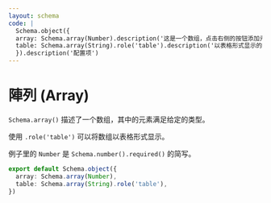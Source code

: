 ```yaml
---
layout: schema
code: |
  Schema.object({
  array: Schema.array(Number).description('这是一个数组，点击右侧的按钮添加元素。'),
  table: Schema.array(String).role('table').description('以表格形式显示的数组。'),
  }).description('配置项')
---
```


# 陣列 (Array)

`Schema.array()` 描述了一个数组，其中的元素满足给定的类型。

使用 `.role('table')` 可以将数组以表格形式显示。

例子里的 `Number` 是 `Schema.number().required()` 的简写。

```ts
export default Schema.object({
  array: Schema.array(Number),
  table: Schema.array(String).role('table'),
})
```

